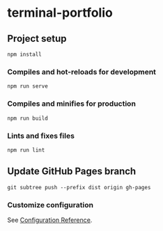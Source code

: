 # terminal-portfolio

## Project setup
```
npm install
```

### Compiles and hot-reloads for development
```
npm run serve
```

### Compiles and minifies for production
```
npm run build
```

### Lints and fixes files
```
npm run lint
```

## Update GitHub Pages branch

```
git subtree push --prefix dist origin gh-pages
```

### Customize configuration
See [Configuration Reference](https://cli.vuejs.org/config/).
